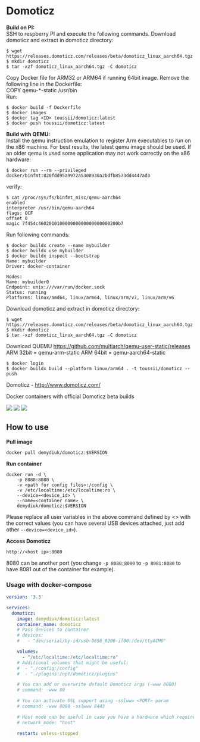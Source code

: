 Domoticz
======
**Build on PI:**  
SSH to respberry PI and execute the following commands. 
Download domoticz and extract in domoticz directory:
```
$ wget https://releases.domoticz.com/releases/beta/domoticz_linux_aarch64.tgz
$ mkdir domoticz
$ tar -xzf domoticz_linux_aarch64.tgz -C domoticz
```
Copy Docker file for ARM32 or ARM64 if running 64bit image.
Remove the following line in the Dockerfile:  
COPY qemu-*-static /usr/bin  
Run:
```
$ docker build -f Dockerfile
$ docker images
$ docker tag <ID> toussii/domoticz:latest
$ docker push toussii/domoticz:latest
```
**Build with QEMU:**  
Install the qemu instruction emulation to register Arm executables to run on the x86 machine. 
For best results, the latest qemu image should be used. If an older qemu is used some application 
may not work correctly on the x86 hardware:
```
$ docker run --rm --privileged docker/binfmt:820fdd95a9972a5308930a2bdfb8573dd4447ad3
```
verify:
```
$ cat /proc/sys/fs/binfmt_misc/qemu-aarch64
enabled
interpreter /usr/bin/qemu-aarch64
flags: OCF
offset 0
magic 7f454c460201010000000000000000000200b7
```
Run following commands:
```
$ docker buildx create --name mybuilder
$ docker buildx use mybuilder
$ docker buildx inspect --bootstrap
Name: mybuilder
Driver: docker-container

Nodes:
Name: mybuilder0
Endpoint: unix:///var/run/docker.sock
Status: running
Platforms: linux/amd64, linux/arm64, linux/arm/v7, linux/arm/v6
```
Download domoticz and extract in domoticz directory:
```
$ wget https://releases.domoticz.com/releases/beta/domoticz_linux_aarch64.tgz
$ mkdir domoticz
$ tar -xzf domoticz_linux_aarch64.tgz -C domoticz
```

Download QUEMU
https://github.com/multiarch/qemu-user-static/releases
ARM 32bit = qemu-arm-static 
ARM 64bit = qemu-aarch64-static
```
$ docker login
$ docker buildx build --platform linux/arm64 . -t toussii/domoticz --push
```

Domoticz - http://www.domoticz.com/

Docker containers with official Domoticz beta builds

[![](https://images.microbadger.com/badges/image/demydiuk/domoticz.svg)](https://microbadger.com/images/demydiuk/domoticz "Get your own image badge on microbadger.com")
[![](https://images.microbadger.com/badges/version/demydiuk/domoticz.svg)](https://microbadger.com/images/demydiuk/domoticz "Get your own version badge on microbadger.com")
[![](https://images.microbadger.com/badges/license/demydiuk/domoticz.svg)](https://microbadger.com/images/demydiuk/domoticz "Get your own license badge on microbadger.com")

## How to use

**Pull image**

```
docker pull demydiuk/domoticz:$VERSION

```

**Run container**

```
docker run -d \
    -p 8080:8080 \
    -v <path for config files>:/config \
    -v /etc/localtime:/etc/localtime:ro \
    --device=<device_id> \
    --name=<container name> \ 
    demydiuk/domoticz:$VERSION
```

Please replace all user variables in the above command defined by <> with the correct values (you can have several USB devices attached, just add other `--device=<device_id>`).

**Access Domoticz**

```
http://<host ip>:8080
```

8080 can be another port (you change `-p 8080:8080` to `-p 8081:8080` to have 8081 out of the container for example).

### Usage with docker-compose

```yaml
version: '3.3'

services:
  domoticz:
    image: demydiuk/domoticz:latest
    container_name: domoticz
    # Pass devices to container
    # devices:
    #   - "dev/serial/by-id/usb-0658_0200-if00:/dev/ttyACM0"

    volumes:
      - "/etc/localtime:/etc/localtime:ro"
    # Additional volumes that might be useful:
    #  - "./config:/config"
    #  - "./plugins:/opt/domoticz/plugins"

    # You can add or overwrite default Domoticz args (-www 8080)
    # command: -www 80

    # You can activate SSL support using -sslwww <PORT> param
    # command: -www 8080 -sslwww 8443

    # Host mode can be useful in case you have a hardware which requires host network access
    # network_mode: "host"

    restart: unless-stopped
```

